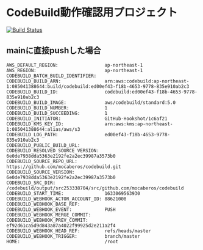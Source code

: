 # CodeBuild動作確認用プロジェクト

[![Build Status](https://codebuild.ap-northeast-1.amazonaws.com/badges?uuid=eyJlbmNyeXB0ZWREYXRhIjoicWQ5eWpKUWF6RzhOWlVCNWw2d2FUUU1ITUVyandmakJNU2oxbTNzRnhzOFltaUhWdGNMTG5FS0VVd1dLZS8yZS9iQUFJZ1pvNjYzbXRxdGE1cytxNUIwPSIsIml2UGFyYW1ldGVyU3BlYyI6IldxY3NJZWlOL2IyT2RSUEkiLCJtYXRlcmlhbFNldFNlcmlhbCI6MX0%3D&branch=main)](https://ap-northeast-1.console.aws.amazon.com/codesuite/codebuild/projects/codebuild)

## mainに直接pushした場合
```text
AWS_DEFAULT_REGION:                 ap-northeast-1
AWS_REGION:                         ap-northeast-1
CODEBUILD_BATCH_BUILD_IDENTIFIER:   
CODEBUILD_BUILD_ARN:                arn:aws:codebuild:ap-northeast-1:085041388644:build/codebuild:ed00ef43-f18b-4653-9778-835e910ab2c3
CODEBUILD_BUILD_ID:                 codebuild:ed00ef43-f18b-4653-9778-835e910ab2c3
CODEBUILD_BUILD_IMAGE:              aws/codebuild/standard:5.0
CODEBUILD_BUILD_NUMBER:             1
CODEBUILD_BUILD_SUCCEEDING:         1
CODEBUILD_INITIATOR:                GitHub-Hookshot/1c6af21
CODEBUILD_KMS_KEY_ID:               arn:aws:kms:ap-northeast-1:085041388644:alias/aws/s3
CODEBUILD_LOG_PATH:                 ed00ef43-f18b-4653-9778-835e910ab2c3
CODEBUILD_PUBLIC_BUILD_URL:         
CODEBUILD_RESOLVED_SOURCE_VERSION:  6e0de7938dda5363e2192fe2a2ec39987a3573b0
CODEBUILD_SOURCE_REPO_URL:          https://github.com/mocaberos/codebuild.git
CODEBUILD_SOURCE_VERSION:           6e0de7938dda5363e2192fe2a2ec39987a3573b0
CODEBUILD_SRC_DIR:                  /codebuild/output/src253338704/src/github.com/mocaberos/codebuild
CODEBUILD_START_TIME:               1633069563930
CODEBUILD_WEBHOOK_ACTOR_ACCOUNT_ID: 88621008
CODEBUILD_WEBHOOK_BASE_REF:         
CODEBUILD_WEBHOOK_EVENT:            PUSH
CODEBUILD_WEBHOOK_MERGE_COMMIT:     
CODEBUILD_WEBHOOK_PREV_COMMIT:      ef92d61ca5d9d843a87a4022f99925d2e211a2f4
CODEBUILD_WEBHOOK_HEAD_REF:         refs/heads/master
CODEBUILD_WEBHOOK_TRIGGER:          branch/master
HOME:                               /root
```
